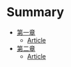 # Summary

* [第一章](ch-1-0.md)
   * [Article](article.md)
* [第二章](ch-2-0.md)
   * [Article](article2.md)

